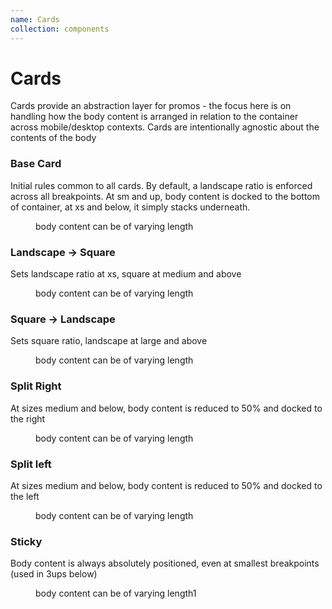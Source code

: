 ```yaml
---
name: Cards
collection: components
---
```


# Cards
Cards provide an abstraction layer for promos - the focus here is on handling how the 
body content is arranged in relation to the container across mobile/desktop contexts. 
Cards are intentionally agnostic about the contents of the body

<article class="card-examples">
  <section class="card-examples__sidebar">
    <h3>Base Card</h3>
    <p>Initial rules common to all cards. By default, a landscape ratio is enforced across all breakpoints. 
      At sm and up, body content is docked to the bottom of container, at xs and below, it  simply stacks underneath.</p>
    <figure class="card">
      <div class="card__mask"></div>
			<figcaption class="card__body">
        body content can be of varying length 
      </figcaption>
    </figure>
    <h3>Landscape -> Square</h3>
    <p>Sets landscape ratio at xs, square at medium and above</p>
    <figure class="card card--landscape-to-square">
      <div class="card__mask"></div>
			<figcaption class="card__body">
        body content can be of varying length
      </figcaption>
    </figure>
    <h3>Square -> Landscape</h3>
    <p>Sets square ratio, landscape at large and above</p>
    <figure class="card card--square-to-landscape">
      <div class="card__mask"></div>
			<figcaption class="card__body">
        body content can be of varying length
      </figcaption>
    </figure>
    <h3>Split Right</h3>
    <p>At sizes medium and below, body content is reduced to 50% and docked to the right</p>
    <figure class="card card--split-right">
      <div class="card__mask"></div>
			<figcaption class="card__body">
        body content can be of varying length
      </figcaption>
    </figure>
    <h3>Split left</h3>
    <p>At sizes medium and below, body content is reduced to 50% and docked to the left</p>
    <figure class="card card--split-left">
      <div class="card__mask"></div>
			<figcaption class="card__body">
        body content can be of varying length
      </figcaption>
    </figure>
    <h3>Sticky</h3>
    <p>Body content is always absolutely positioned, even at smallest breakpoints (used in 3ups below)</p>
    <figure class="card card--sticky">
      <div class="card__mask"></div>
			<figcaption class="card__body">
        body content can be of varying length1
      </figcaption>
    </figure>
  </section>
</article>











